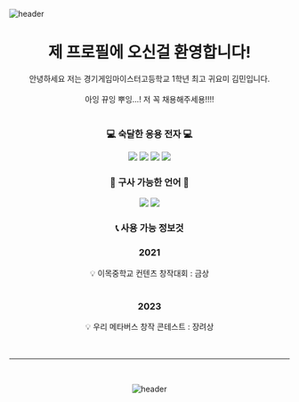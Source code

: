 ![header](https://capsule-render.vercel.app/api?type=waving&height=250&color=gradient&text=rlaals0203's%20Profile&section=header&fontAlignY=40&fontSize=80)

<div align=center>

# <center>제 프로필에 오신걸 환영합니다!</center>
<center> 안녕하세요 저는 경기게임마이스터고등학교 1학년 최고 귀요미 김민입니다.</center>
<br>
<center> 아잉 뀨잉 뿌잉...! 저 꼭 채용해주세용!!!!</center>
</br>
 
### <center>💻 숙달한 응용 전자 💻</center>


<p align="center">
<img src = "https://img.shields.io/badge/Unity-FAFAFA?style=for-the-badge&logo=Unity&logoColor=black">
<img src = "https://img.shields.io/badge/VS-AC58FA.svg?style=for-the-badge&logo=VisualStudio&logoColor=white">
<img src = "https://img.shields.io/badge/VSC-2E9AFE.svg?style=for-the-badge&logo=VisualStudioCode&logoColor=white">
<img src = "https://img.shields.io/badge/Rblx_Studio-FAFAFA?style=for-the-badge&logo=RobloxStudio&logoColor=White">
</p>  

<div align=center>

### <center>💬 구사 가능한 언어 💬</center>

<p align="center">
<img src = "https://img.shields.io/badge/C%23-BF00FF?style=for-the-badge&logo=Csharp&logoColor=white">
<img src = "https://img.shields.io/badge/Lua-0404B4?style=for-the-badge&logo=Lua&logoColor=white">
</p>

### <center>📞 사용 가능 정보것

### 2021
<center>💡 이목중학교 컨텐츠 창작대회 : 금상</center><br>


### 2023

<center>💡 우리 메타버스 창작 콘테스트 : 장려상</center><br>
</br>
</div>

---------------------
</br>

<div align=center>
 
</div>


![header](https://capsule-render.vercel.app/api?type=waving&height=300&color=gradient&section=footer)
